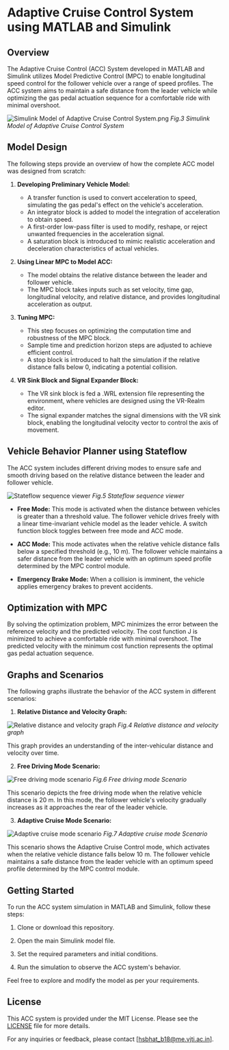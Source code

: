 # Adaptive Cruise Control System using MATLAB and Simulink

## Overview

The Adaptive Cruise Control (ACC) System developed in MATLAB and Simulink utilizes Model Predictive Control (MPC) to enable longitudinal speed control for the follower vehicle over a range of speed profiles. The ACC system aims to maintain a safe distance from the leader vehicle while optimizing the gas pedal actuation sequence for a comfortable ride with minimal overshoot.

![Simulink Model of Adaptive Cruise Control System.png]()
*Fig.3 Simulink Model of Adaptive Cruise Control System*

## Model Design

The following steps provide an overview of how the complete ACC model was designed from scratch:

1. **Developing Preliminary Vehicle Model:**

   - A transfer function is used to convert acceleration to speed, simulating the gas pedal's effect on the vehicle's acceleration.
   - An integrator block is added to model the integration of acceleration to obtain speed.
   - A first-order low-pass filter is used to modify, reshape, or reject unwanted frequencies in the acceleration signal.
   - A saturation block is introduced to mimic realistic acceleration and deceleration characteristics of actual vehicles.

2. **Using Linear MPC to Model ACC:**

   - The model obtains the relative distance between the leader and follower vehicle.
   - The MPC block takes inputs such as set velocity, time gap, longitudinal velocity, and relative distance, and provides longitudinal acceleration as output.

3. **Tuning MPC:**

   - This step focuses on optimizing the computation time and robustness of the MPC block.
   - Sample time and prediction horizon steps are adjusted to achieve efficient control.
   - A stop block is introduced to halt the simulation if the relative distance falls below 0, indicating a potential collision.

4. **VR Sink Block and Signal Expander Block:**

   - The VR sink block is fed a .WRL extension file representing the environment, where vehicles are designed using the VR-Realm editor.
   - The signal expander matches the signal dimensions with the VR sink block, enabling the longitudinal velocity vector to control the axis of movement.

## Vehicle Behavior Planner using Stateflow

The ACC system includes different driving modes to ensure safe and smooth driving based on the relative distance between the leader and follower vehicle.

![Stateflow sequence viewer]()
*Fig.5 Stateflow sequence viewer*

- **Free Mode:** This mode is activated when the distance between vehicles is greater than a threshold value. The follower vehicle drives freely with a linear time-invariant vehicle model as the leader vehicle. A switch function block toggles between free mode and ACC mode.

- **ACC Mode:** This mode activates when the relative vehicle distance falls below a specified threshold (e.g., 10 m). The follower vehicle maintains a safer distance from the leader vehicle with an optimum speed profile determined by the MPC control module.

- **Emergency Brake Mode:** When a collision is imminent, the vehicle applies emergency brakes to prevent accidents.

## Optimization with MPC

By solving the optimization problem, MPC minimizes the error between the reference velocity and the predicted velocity. The cost function J is minimized to achieve a comfortable ride with minimal overshoot. The predicted velocity with the minimum cost function represents the optimal gas pedal actuation sequence.

## Graphs and Scenarios

The following graphs illustrate the behavior of the ACC system in different scenarios:

1. **Relative Distance and Velocity Graph:**

![Relative distance and velocity graph]()
*Fig.4 Relative distance and velocity graph*

This graph provides an understanding of the inter-vehicular distance and velocity over time.

2. **Free Driving Mode Scenario:**

![Free driving mode scenario]()
*Fig.6 Free driving mode Scenario*

This scenario depicts the free driving mode when the relative vehicle distance is 20 m. In this mode, the follower vehicle's velocity gradually increases as it approaches the rear of the leader vehicle.

3. **Adaptive Cruise Mode Scenario:**

![Adaptive cruise mode scenario]()
*Fig.7 Adaptive cruise mode Scenario*

This scenario shows the Adaptive Cruise Control mode, which activates when the relative vehicle distance falls below 10 m. The follower vehicle maintains a safe distance from the leader vehicle with an optimum speed profile determined by the MPC control module.

## Getting Started

To run the ACC system simulation in MATLAB and Simulink, follow these steps:

1. Clone or download this repository.

2. Open the main Simulink model file.

3. Set the required parameters and initial conditions.

4. Run the simulation to observe the ACC system's behavior.

Feel free to explore and modify the model as per your requirements.

## License

This ACC system is provided under the MIT License. Please see the [LICENSE](path/to/LICENSE) file for more details.

For any inquiries or feedback, please contact [hsbhat_b18@me.vjti.ac.in].
